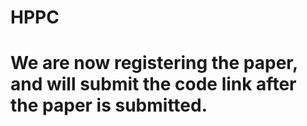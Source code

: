 # HPPC
# We are now registering the paper, and will submit the code link after the paper is submitted.

